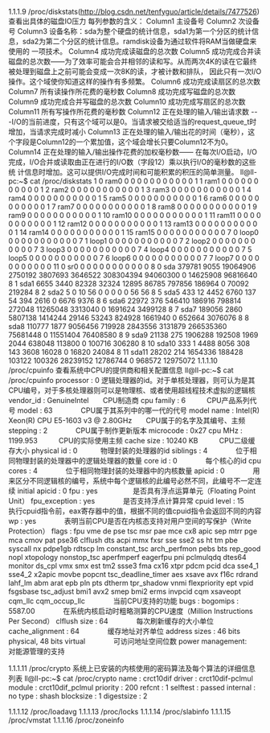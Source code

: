 1.1.1.9 /proc/diskstats(http://blog.csdn.net/tenfyguo/article/details/7477526)
查看出具体的磁盘IO压力
每列参数的含义：
Column1 主设备号
Column2 次设备号
Column3 设备名称：sda为整个硬盘的统计信息，sda1为第一个分区的统计信息，sda2为第二个分区的统计信息。ramdisk设备为通过软件将RAM当做硬盘来使用的
一项技术。
Column4 成功完成读磁盘的总次数
Column5 成功完成合并读磁盘的总次数——为了效率可能会合并相邻的读和写。从而两次4K的读在它最终被处理到磁盘上之前可能会变成一次8K的读，才被计数和排队，
因此只有一次I/O操作。这个域使你知道这样的操作有多频繁。
Column6 成功完成读扇区的总次数
Column7 所有读操作所花费的毫秒数
Column8 成功完成写磁盘的总次数
Column9 成功完成合并写磁盘的总次数 
Column10 成功完成写扇区的总次数
Column11 所有写操作所花费的毫秒数
Column12 正在处理的输入/输出请求数 -- -I/O的当前进度，只有这个域可以是0。当请求被交给适当的request_queue_t时增加，当请求完成时减小
Column13 正在处理的输入/输出花的时间（毫秒），这个字段是Column12的一个累加值，这个域会增长只要Column12不为0。
Column14 正在处理的输入/输出操作花费的加权毫秒数—— 在每次I/O启动，I/O完成，I/O合并或读取由正在进行的I/O数（字段12）乘以执行I/O的毫秒数的这些统
计信息时增加。这可以提供I/O完成时间和可能积累的积压的简单测量。
ll@ll-pc:~$ cat /proc/diskstats
   1       0 ram0 0 0 0 0 0 0 0 0 0 0 0
   1       1 ram1 0 0 0 0 0 0 0 0 0 0 0
   1       2 ram2 0 0 0 0 0 0 0 0 0 0 0
   1       3 ram3 0 0 0 0 0 0 0 0 0 0 0
   1       4 ram4 0 0 0 0 0 0 0 0 0 0 0
   1       5 ram5 0 0 0 0 0 0 0 0 0 0 0
   1       6 ram6 0 0 0 0 0 0 0 0 0 0 0
   1       7 ram7 0 0 0 0 0 0 0 0 0 0 0
   1       8 ram8 0 0 0 0 0 0 0 0 0 0 0
   1       9 ram9 0 0 0 0 0 0 0 0 0 0 0
   1      10 ram10 0 0 0 0 0 0 0 0 0 0 0
   1      11 ram11 0 0 0 0 0 0 0 0 0 0 0
   1      12 ram12 0 0 0 0 0 0 0 0 0 0 0
   1      13 ram13 0 0 0 0 0 0 0 0 0 0 0
   1      14 ram14 0 0 0 0 0 0 0 0 0 0 0
   1      15 ram15 0 0 0 0 0 0 0 0 0 0 0
   7       0 loop0 0 0 0 0 0 0 0 0 0 0 0
   7       1 loop1 0 0 0 0 0 0 0 0 0 0 0
   7       2 loop2 0 0 0 0 0 0 0 0 0 0 0
   7       3 loop3 0 0 0 0 0 0 0 0 0 0 0
   7       4 loop4 0 0 0 0 0 0 0 0 0 0 0
   7       5 loop5 0 0 0 0 0 0 0 0 0 0 0
   7       6 loop6 0 0 0 0 0 0 0 0 0 0 0
   7       7 loop7 0 0 0 0 0 0 0 0 0 0 0
  11       0 sr0 0 0 0 0 0 0 0 0 0 0 0
   8       0 sda 379781 9055 19064906 2750192 3807693 3646522 308304394 94060300 0 14625908 96816640
   8       1 sda1 6655 3440 82328 32324 12895 86785 797856 186964 0 70092 219284
   8       2 sda2 5 0 10 56 0 0 0 0 0 56 56
   8       5 sda5 433 12 4452 6760 137 54 394 2616 0 6676 9376
   8       6 sda6 22972 376 546410 186916 798814 272048 11265048 3313040 0 1691624 3499128
   8       7 sda7 189056 2860 5807138 1414244 29146 53243 824928 1661940 0 652664 3076076
   8       8 sda8 110777 1877 9056456 719928 2843556 3131879 266535360 75681448 0 11551404 76408580
   8       9 sda9 21138 275 1906288 192508 1969 2044 638048 113800 0 100716 306280
   8      10 sda10 333 1 4488 8056 308 143 3608 16028 0 16820 24084
   8      11 sda11 28202 214 1654336 188428 103122 100326 28239152 12786744 0 968572 12975072
1.1.1.10 /proc/cpuinfo
查看系统中CPU的提供商和相关配置信息
ll@ll-pc:~$ cat /proc/cpuinfo
processor	: 0      逻辑处理器的id。对于单核处理器，则可认为是其CPU编号，对于多核处理器则可以是物理核、或者使用超线程技术虚拟的逻辑核
vendor_id	: GenuineIntel　　CPU制造商
cpu family	: 6　　　CPU产品系列代号
model		: 63　　　　CPU属于其系列中的哪一代的代号
model name	: Intel(R) Xeon(R) CPU E5-1603 v3 @ 2.80GHz　　CPU属于的名字及其编号、主频
stepping	: 2　　　　CPU属于制作更新版本
microcode	: 0x27
cpu MHz		: 1199.953　　　CPU的实际使用主频
cache size	: 10240 KB　　　CPU二级缓存大小
physical id	: 0　　　 物理封装的处理器的id
siblings	: 4　　　　位于相同物理封装的处理器中的逻辑处理器的数量
core id		: 0　　　　每个核心的id
cpu cores	: 4　　　　位于相同物理封装的处理器中的内核数量
apicid		: 0　　　　用来区分不同逻辑核的编号，系统中每个逻辑核的此编号必然不同，此编号不一定连续
initial apicid	: 0
fpu		: yes　　　　　是否具有浮点运算单元（Floating Point Unit）
fpu_exception	: yes　　　　是否支持浮点计算异常
cpuid level	: 15　　　　执行cpuid指令前，eax寄存器中的值，根据不同的值cpuid指令会返回不同的内容
wp		: yes　　　　表明当前CPU是否在内核态支持对用户空间的写保护（Write Protection）
flags		: fpu vme de pse tsc msr pae mce cx8 apic sep mtrr pge mca cmov pat pse36 clflush dts acpi mmx fxsr sse sse2 ss ht tm 
pbe syscall nx pdpe1gb rdtscp lm constant_tsc arch_perfmon pebs bts rep_good nopl xtopology nonstop_tsc aperfmperf eagerfpu 
pni pclmulqdq dtes64 monitor ds_cpl vmx smx est tm2 ssse3 fma cx16 xtpr pdcm pcid dca sse4_1 sse4_2 x2apic movbe popcnt 
tsc_deadline_timer aes xsave avx f16c rdrand lahf_lm abm arat epb pln pts dtherm tpr_shadow vnmi flexpriority ept vpid fsgsbase 
tsc_adjust bmi1 avx2 smep bmi2 erms invpcid cqm xsaveopt cqm_llc cqm_occup_llc　　　　当前CPU支持的功能
bugs		:
bogomips	: 5587.00　　　　在系统内核启动时粗略测算的CPU速度（Million Instructions Per Second）
clflush size	: 64　　　　每次刷新缓存的大小单位
cache_alignment	: 64　　　　缓存地址对齐单位
address sizes	: 46 bits physical, 48 bits virtual　　　　可访问地址空间位数
power management:　　　对能源管理的支持

1.1.1.11 /proc/crypto
系统上已安装的内核使用的密码算法及每个算法的详细信息列表
ll@ll-pc:~$ cat /proc/crypto
name         : crct10dif
driver       : crct10dif-pclmul
module       : crct10dif_pclmul
priority     : 200
refcnt       : 1
selftest     : passed
internal     : no
type         : shash
blocksize    : 1
digestsize   : 2


1.1.1.12 /proc/loadavg
1.1.1.13 /proc/locks
1.1.1.14 /proc/slabinfo
1.1.1.15 /proc/vmstat
1.1.1.16 /proc/zoneinfo
